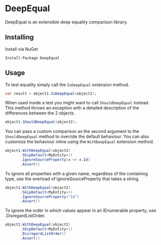 DeepEqual=DeepEqual is an extensible deep equality comparison library.Installing-Install via NuGet`Install-Package DeepEqual`Usage-To test equality simply call the `IsDeepEqual` extension method.```c#var result = object1.IsDeepEqual(object2);```When used inside a test you might want to call  `ShouldDeepEqual` instead. This method throws an exception with a detailed description of the differences between the 2 objects.```c#object1.ShouldDeepEqual(object2);```You can pass a custom comparison as the second argument to the `ShouldDeepEqual` method to override the default behaviour. You can also customize the behaviour inline using the `WithDeepEqual` extension method.```c#object1.WithDeepEqual(object2)       .SkipDefault<MyEntity>()       .IgnoreSourceProperty(x => x.Id)       .Assert()```To ignore all properties with a given name, regardless of the containing type, use the overload of IgnoreSourceProperty that takes a string.```c#object1.WithDeepEqual(object2)       .SkipDefault<MyEntity>()       .IgnoreSourceProperty("Id")       .Assert()```To ignore the order in which values appear in an IEnumerable property, use .DisregardListOrder.```c#object1.WithDeepEqual(object2)       .SkipDefault<MyEntity>()       .DisregardListOrder()       .Assert()```